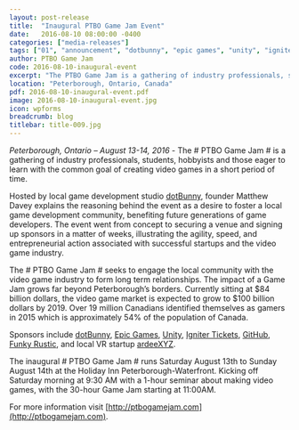 ```yaml
---
layout: post-release
title:  "Inaugural PTBO Game Jam Event"
date:   2016-08-10 08:00:00 -0400
categories: ["media-releases"]
tags: ["01", "announcement", "dotbunny", "epic games", "unity", "igniter tickets", "github", "funky rustic", "ardeeXYZ"]
author: PTBO Game Jam
code: 2016-08-10-inaugural-event
excerpt: "The PTBO Game Jam is a gathering of industry professionals, students, hobbyists and those eager to learn with the common goal of creating video games in a short period of time."
location: "Peterborough, Ontario, Canada"
pdf: 2016-08-10-inaugural-event.pdf
image: 2016-08-10-inaugural-event.jpg
icon: wpforms
breadcrumb: blog
titlebar: title-009.jpg
---
```

_Peterborough, Ontario – August 13-14, 2016_ - The # PTBO Game Jam # is a gathering of industry professionals, students, hobbyists and those eager to learn with the common goal of creating video games in a short period of time.

Hosted by local game development studio [dotBunny](http://dotbunny.com), founder Matthew Davey explains the reasoning behind the event as a desire to foster a local game development community, benefiting future generations of game developers. The event went from concept to securing a venue and signing up sponsors in a matter of weeks, illustrating the agility, speed, and entrepreneurial action associated with successful startups and the video game industry.

The # PTBO Game Jam # seeks to engage the local community with the video game industry to form long term relationships. The impact of a Game Jam grows far beyond Peterborough’s borders. Currently sitting at $84 billion dollars, the video game market is expected to grow to $100 billion dollars by 2019. Over 19 million Canadians identified themselves as gamers in 2015 which is approximately 54% of the population of Canada.

Sponsors include [dotBunny](http://dotbunny.com), [Epic Games](http://epicgames.com), [Unity](http://unity3d.com), [Igniter Tickets](http://ignitertickets.com), [GitHub](http://github.com), [Funky Rustic](http://funkyrustic.net), and local VR startup [ardeeXYZ](http://ardee.xyz).

The inaugural # PTBO Game Jam # runs Saturday August 13th to Sunday August 14th at the Holiday Inn Peterborough-Waterfront. Kicking off Saturday morning at 9:30 AM with a 1-hour seminar about making video games, with the 30-hour Game Jam starting at 11:00AM.
  
For more information visit [http://ptbogamejam.com](http://ptbogamejam.com).

